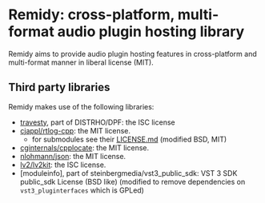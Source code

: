 # Remidy: cross-platform, multi-format audio plugin hosting library

Remidy aims to provide audio plugin hosting features in cross-platform and
multi-format manner in liberal license (MIT).

## Third party libraries

Remidy makes use of the following libraries:

- [travesty](https://github.com/DISTRHO/DPF/tree/main/distrho/src/travesty), part of DISTRHO/DPF: the ISC license
- [cjappl/rtlog-cpp](https://github.com/cjappl/rtlog-cpp): the MIT license.
  - for submodules see their [LICENSE.md](https://github.com/cjappl/rtlog-cpp/blob/main/LICENSE.md) (modified BSD, MIT)
- [cginternals/cpplocate](https://github.com/cginternals/cpplocate): the MIT license.
- [nlohmann/json](https://github.com/nlohmann/json): the MIT license.
- [lv2/lv2kit](https://github.com/lv2/lv2kit): the ISC license.
- [moduleinfo], part of steinbergmedia/vst3_public_sdk: VST 3 SDK public_sdk License (BSD like)
  (modified to remove dependencies on `vst3_pluginterfaces` which is GPLed)
